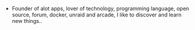 - Founder of alot apps, lover of technology, programming language, open source, forum, docker, unraid and arcade, I like to discover and learn new things..
  <br>

































































































































































































































































